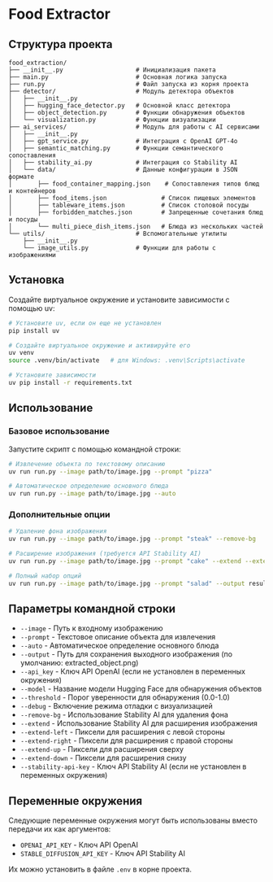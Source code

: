 # Food Extractor


## Структура проекта

```
food_extraction/
├── __init__.py                    # Инициализация пакета
├── main.py                        # Основная логика запуска
├── run.py                         # Файл запуска из корня проекта
├── detector/                      # Модуль детектора объектов
│   ├── __init__.py
│   ├── hugging_face_detector.py   # Основной класс детектора
│   ├── object_detection.py        # Функции обнаружения объектов
│   └── visualization.py           # Функции визуализации
├── ai_services/                   # Модуль для работы с AI сервисами 
│   ├── __init__.py
│   ├── gpt_service.py             # Интеграция с OpenAI GPT-4o
│   ├── semantic_matching.py       # Функции семантического сопоставления
│   ├── stability_ai.py            # Интеграция со Stability AI
│   └── data/                      # Данные конфигурации в JSON формате
│       ├── food_container_mapping.json    # Сопоставления типов блюд и контейнеров
│       ├── food_items.json               # Список пищевых элементов
│       ├── tableware_items.json          # Список столовой посуды
│       ├── forbidden_matches.json        # Запрещенные сочетания блюд и посуды
│       └── multi_piece_dish_items.json   # Блюда из нескольких частей
└── utils/                         # Вспомогательные утилиты
    ├── __init__.py
    └── image_utils.py             # Функции для работы с изображениями
```

## Установка

Создайте виртуальное окружение и установите зависимости с помощью uv:

```bash
# Установите uv, если он еще не установлен
pip install uv

# Создайте виртуальное окружение и активируйте его
uv venv
source .venv/bin/activate   # для Windows: .venv\Scripts\activate

# Установите зависимости
uv pip install -r requirements.txt
```

## Использование

### Базовое использование

Запустите скрипт с помощью командной строки:

```bash
# Извлечение объекта по текстовому описанию
uv run run.py --image path/to/image.jpg --prompt "pizza"

# Автоматическое определение основного блюда
uv run run.py --image path/to/image.jpg --auto
```

### Дополнительные опции

```bash
# Удаление фона изображения
uv run run.py --image path/to/image.jpg --prompt "steak" --remove-bg

# Расширение изображения (требуется API Stability AI)
uv run run.py --image path/to/image.jpg --prompt "cake" --extend --extend-left 100 --extend-right 100

# Полный набор опций
uv run run.py --image path/to/image.jpg --prompt "salad" --output result.png --model facebook/detr-resnet-101 --threshold 0.2 --debug --remove-bg --extend --extend-left 50 --extend-right 50 --extend-up 30 --extend-down 30
```

## Параметры командной строки

- `--image` - Путь к входному изображению
- `--prompt` - Текстовое описание объекта для извлечения
- `--auto` - Автоматическое определение основного блюда
- `--output` - Путь для сохранения выходного изображения (по умолчанию: extracted_object.png)
- `--api_key` - Ключ API OpenAI (если не установлен в переменных окружения)
- `--model` - Название модели Hugging Face для обнаружения объектов
- `--threshold` - Порог уверенности для обнаружения (0.0-1.0)
- `--debug` - Включение режима отладки с визуализацией
- `--remove-bg` - Использование Stability AI для удаления фона
- `--extend` - Использование Stability AI для расширения изображения
- `--extend-left` - Пиксели для расширения с левой стороны
- `--extend-right` - Пиксели для расширения с правой стороны
- `--extend-up` - Пиксели для расширения сверху
- `--extend-down` - Пиксели для расширения снизу
- `--stability-api-key` - Ключ API Stability AI (если не установлен в переменных окружения)


## Переменные окружения

Следующие переменные окружения могут быть использованы вместо передачи их как аргументов:

- `OPENAI_API_KEY` - Ключ API OpenAI
- `STABLE_DIFFUSION_API_KEY` - Ключ API Stability AI

Их можно установить в файле `.env` в корне проекта. 